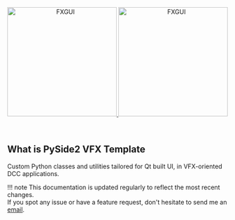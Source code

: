 <div id="top"></div>
<div align="center">
  <a href="https://github.com/healkeiser/fxgui">
    <img src="https://images2.imgbox.com/7e/77/Ds0VabZZ_o.png#only-dark" alt="FXGUI" width="250" >
    <img src="https://images2.imgbox.com/7e/a0/4RDkIRfs_o.png#only-light" alt="FXGUI" width="250" >
  </a>

  <p align="center">
    <br/>
  </p>
</div>

## What is PySide2 VFX Template

Custom Python classes and utilities tailored for Qt built UI, in VFX-oriented DCC applications.

!!! note
    This documentation is updated regularly to reflect the most recent changes.<br>
    If you spot any issue or have a feature request, don't hesitate to send me an [email](mailto:valentin.onze@gmail.com).
